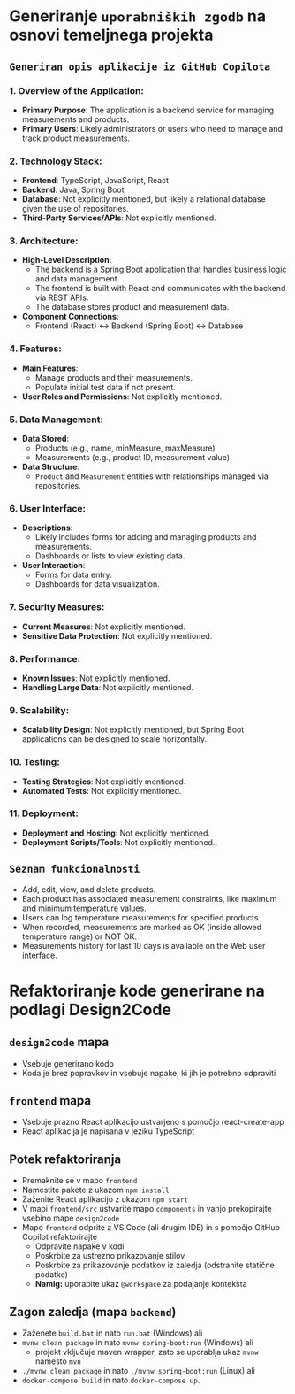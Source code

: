 # Generiranje `uporabniških zgodb` na osnovi temeljnega projekta

## `Generiran opis aplikacije iz GitHub Copilota`
### 1. Overview of the Application:
- **Primary Purpose**: The application is a backend service for managing measurements and products.
- **Primary Users**: Likely administrators or users who need to manage and track product measurements.

### 2. Technology Stack:
- **Frontend**: TypeScript, JavaScript, React
- **Backend**: Java, Spring Boot
- **Database**: Not explicitly mentioned, but likely a relational database given the use of repositories.
- **Third-Party Services/APIs**: Not explicitly mentioned.

### 3. Architecture:
- **High-Level Description**: 
  - The backend is a Spring Boot application that handles business logic and data management.
  - The frontend is built with React and communicates with the backend via REST APIs.
  - The database stores product and measurement data.
- **Component Connections**:
  - Frontend (React) <-> Backend (Spring Boot) <-> Database

### 4. Features:
- **Main Features**:
  - Manage products and their measurements.
  - Populate initial test data if not present.
- **User Roles and Permissions**: Not explicitly mentioned.

### 5. Data Management:
- **Data Stored**:
  - Products (e.g., name, minMeasure, maxMeasure)
  - Measurements (e.g., product ID, measurement value)
- **Data Structure**:
  - `Product` and `Measurement` entities with relationships managed via repositories.

### 6. User Interface:
- **Descriptions**:
  - Likely includes forms for adding and managing products and measurements.
  - Dashboards or lists to view existing data.
- **User Interaction**:
  - Forms for data entry.
  - Dashboards for data visualization.

### 7. Security Measures:
- **Current Measures**: Not explicitly mentioned.
- **Sensitive Data Protection**: Not explicitly mentioned.

### 8. Performance:
- **Known Issues**: Not explicitly mentioned.
- **Handling Large Data**: Not explicitly mentioned.

### 9. Scalability:
- **Scalability Design**: Not explicitly mentioned, but Spring Boot applications can be designed to scale horizontally.

### 10. Testing:
- **Testing Strategies**: Not explicitly mentioned.
- **Automated Tests**: Not explicitly mentioned.

### 11. Deployment:
- **Deployment and Hosting**: Not explicitly mentioned.
- **Deployment Scripts/Tools**: Not explicitly mentioned..

## `Seznam funkcionalnosti`
 - Add, edit, view, and delete products.
 - Each product has associated measurement constraints, like maximum and minimum temperature values.
 - Users can log temperature measurements for specified products.
 - When recorded, measurements are marked as OK (inside allowed temperature range) or NOT OK.
 - Measurements history for last 10 days is available on the Web user interface.

# Refaktoriranje kode generirane na podlagi Design2Code  

## `design2code` mapa
 - Vsebuje generirano kodo
 - Koda je brez popravkov in vsebuje napake, ki jih je potrebno odpraviti

## `frontend` mapa
 - Vsebuje prazno React aplikacijo ustvarjeno s pomočjo react-create-app
 - React aplikacija je napisana v jeziku TypeScript

## Potek refaktoriranja
 - Premaknite se v mapo `frontend`
 - Namestite pakete z ukazom `npm install`
 - Zaženite React aplikacijo z ukazom `npm start`
 - V mapi `frontend/src` ustvarite mapo `components` in vanjo prekopirajte vsebino mape `design2code`
 - Mapo `frontend` odprite z VS Code (ali drugim IDE) in s pomočjo GitHub Copilot refaktorirajte
   - Odpravite napake v kodi
   - Poskrbite za ustrezno prikazovanje stilov
   - Poskrbite za prikazovanje podatkov iz zaledja (odstranite statične podatke)
   - **Namig:** uporabite ukaz `@workspace` za podajanje konteksta

## Zagon zaledja (mapa `backend`)
 - Zaženete `build.bat` in nato `run.bat` (Windows) ali
 - `mvnw clean package` in nato `mvnw spring-boot:run` (Windows) ali
   - projekt vključuje maven wrapper, zato se uporablja ukaz `mvnw` namesto `mvn`
 - `./mvnw clean package` in nato `./mvnw spring-boot:run` (Linux) ali
 - `docker-compose build` in nato `docker-compose up`.



